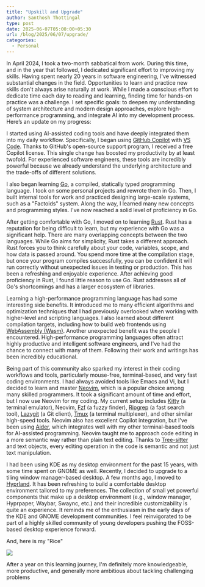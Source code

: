 ```yaml
---
title: "Upskill and Upgrade"
author: Santhosh Thottingal
type: post
date: 2025-06-07T05:00:00+05:30
url: /blog/2025/06/07/upgrade/
categories:
  - Personal
---
```


In April 2024, I took a two-month sabbatical from work. During this time, and in the year that followed, I dedicated significant effort to improving my skills. Having spent nearly 20 years in software engineering, I've witnessed substantial changes in the field. Opportunities to learn and practice new skills don't always arise naturally at work. While I made a conscious effort to dedicate time each day to reading and learning, finding time for hands-on practice was a challenge. I set specific goals: to deepen my understanding of system architecture and modern design approaches, explore high-performance programming, and integrate AI into my development process. Here’s an update on my progress:

I started using AI-assisted coding tools and have deeply integrated them into my daily workflow. Specifically, I began using [GitHub Copilot](https://github.com/features/copilot) with [VS Code](https://code.visualstudio.com/). Thanks to GitHub's open-source support program, I received a free Copilot license. This single change has boosted my productivity by at least twofold. For experienced software engineers, these tools are incredibly powerful because we already understand the underlying architecture and the trade-offs of different solutions.

I also began learning [Go](https://go.dev/), a compiled, statically typed programming language. I took on some personal projects and rewrote them in Go. Then, I built internal tools for work and practiced designing large-scale systems, such as a "Factoids" system. Along the way, I learned many new concepts and programming styles. I've now reached a solid level of proficiency in Go.

After getting comfortable with Go, I moved on to learning [Rust](https://www.rust-lang.org/). Rust has a reputation for being difficult to learn, but my experience with Go was a significant help. There are many overlapping concepts between the two languages. While Go aims for simplicity, Rust takes a different approach. Rust forces you to think carefully about your code, variables, scope, and how data is passed around. You spend more time at the compilation stage, but once your program compiles successfully, you can be confident it will run correctly without unexpected issues in testing or production. This has been a refreshing and enjoyable experience. After achieving good proficiency in Rust, I found little reason to use Go. Rust addresses all of Go's shortcomings and has a larger ecosystem of libraries.

Learning a high-performance programming language has had some interesting side benefits. It introduced me to many efficient algorithms and optimization techniques that I had previously overlooked when working with higher-level and scripting languages. I also learned about different compilation targets, including how to build web frontends using [WebAssembly (Wasm)](https://webassembly.org/).
Another unexpected benefit was the people I encountered. High-performance programming languages often attract highly productive and intelligent software engineers, and I've had the chance to connect with many of them. Following their work and writings has been incredibly educational.

Being part of this community also sparked my interest in their coding workflows and tools, particularly mouse-free, terminal-based, and very fast coding environments. I had always avoided tools like Emacs and Vi, but I decided to learn and master [Neovim](https://neovim.io/), which is a popular choice among many skilled programmers. It took a significant amount of time and effort, but I now use Neovim for my coding. My current setup includes [Kitty](https://sw.kovidgoyal.net/kitty/) (a terminal emulator), Neovim, [Fzf](https://github.com/junegunn/fzf) (a fuzzy finder), [Ripgrep](https://github.com/BurntSushi/ripgrep) (a fast search tool), [Lazygit](https://github.com/jesseduffield/lazygit) (a Git client), [Tmux](https://github.com/tmux/tmux) (a terminal multiplexer), and other similar high-speed tools. Neovim also has excellent Copilot integration, but I've been using [Aider](https://github.com/paul-gauthier/aider), which integrates well with my other terminal-based tools for AI-assisted programming. Neovim taught me to approach code editing in a more semantic way rather than plain text editing. Thanks to [Tree-sitter](https://tree-sitter.github.io/tree-sitter/) and text objects, every editing operation in the code is semantic and not just text manipulation.

I had been using KDE as my desktop environment for the past 15 years, with some time spent on GNOME as well. Recently, I decided to upgrade to a tiling window manager-based desktop. A few months ago, I moved to [Hyprland](https://hyprland.org/). It has been refreshing to build a comfortable desktop environment tailored to my preferences. The collection of small yet powerful components that make up a desktop environment (e.g., window manager, Hyprpaper, Waybar, Swaync, etc.) and their incredible customizability is quite an experience. It reminds me of the enthusiasm in the early days of the KDE and GNOME development communities. I feel reinvigorated to be part of a highly skilled community of young developers pushing the FOSS-based desktop experience forward.

And, here is my "Rice"

![](/wp-content/uploads/2025/06/hyprland-hype.webp)

After a year on this learning journey, I'm definitely more knowledgeable, more productive, and generally more ambitious about tackling challenging problems
